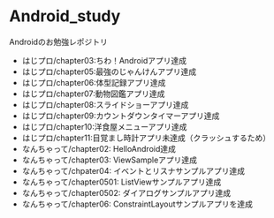 # Android_study
Androidのお勉強レポジトリ  
- はじプロ/chapter03:ちわ！Androidアプリ達成
- はじプロ/chapter05:最強のじゃんけんアプリ達成
- はじプロ/chapter06:体型記録アプリ達成
- はじプロ/chapter07:動物図鑑アプリ達成
- はじプロ/chapter08:スライドショーアプリ達成
- はじプロ/chapter09:カウントダウンタイマーアプリ達成
- はじプロ/chapter10:洋食屋メニューアプリ達成
- はじプロ/chapter11:目覚まし時計アプリ未達成（クラッシュするため）
- なんちゃって/chapter02: HelloAndroid達成
- なんちゃって/chapter03: ViewSampleアプリ達成
- なんちゃって/chpater04: イベントとリスナサンプルアプリ達成
- なんちゃって/chapter0501: ListViewサンプルアプリ達成
- なんちゃって/chapter0502: ダイアログサンプルアプリ達成
- なんちゃって/chapter06: ConstraintLayoutサンプルアプリを達成
